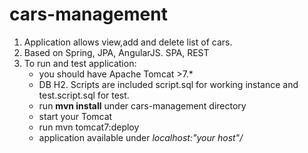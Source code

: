 # cars-management
1. Application allows view,add and delete list of cars.
2. Based on Spring, JPA, AngularJS. SPA, REST
3. To run and test application:
    - you should have Apache Tomcat >7.*
    - DB H2. Scripts are included script.sql for working instance and test.script.sql for test.
    - run **mvn install** under cars-management directory
    - start your Tomcat
    - run mvn tomcat7:deploy
    - application available under _localhost:"your host"/_
    
